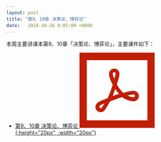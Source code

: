 ```yaml
---
layout: post
title: "第9、10章 决策论、博弈论"
date:   2018-10-26 8:05:00 +0800
---
```


本周主要讲课本第9、10章「决策论、博弈论」，主要课件如下：

- [第9、10章 决策论、博弈论 ![课件][pdf_icon]{:height="20px", :width="20px"}][pdf]

[pdf_icon]: /assets/images/pdf.svg
[pdf]: /slides/chap09.pdf
